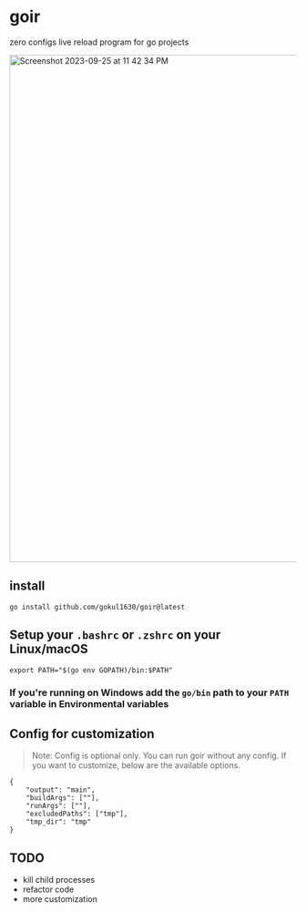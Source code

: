 # goir
zero configs live reload program for go projects

 <img width="891" alt="Screenshot 2023-09-25 at 11 42 34 PM" src="https://github.com/gokul1630/goir/assets/43679827/3d7d2be2-64e3-4342-b505-42bbb53ddbe3">


## install
```
go install github.com/gokul1630/goir@latest
```

## Setup your `.bashrc` or `.zshrc` on your Linux/macOS
```
export PATH="$(go env GOPATH)/bin:$PATH"
```

### If you're running on Windows add the `go/bin` path to your `PATH` variable in Environmental variables


## Config for customization
> Note: Config is optional only. You can run goir without any config. If you want to customize, below are the available options.

```
{
	"output": "main",
	"buildArgs": [""],
	"runArgs": [""],
	"excludedPaths": ["tmp"],
	"tmp_dir": "tmp"
}

```

## TODO
- kill child processes
- refactor code
- more customization
